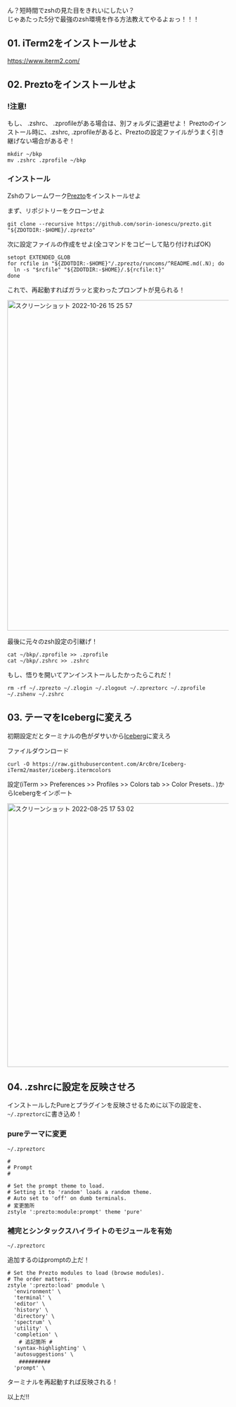 ん？短時間でzshの見た目をきれいにしたい？  
じゃあたった5分で最強のzsh環境を作る方法教えてやるよぉっ！！！

## 01. iTerm2をインストールせよ
https://www.iterm2.com/

## 02. Preztoをインストールせよ
### !注意!
もし、 .zshrc、 .zprofileがある場合は、別フォルダに退避せよ！
Preztoのインストール時に、.zshrc, .zprofileがあると、Preztoの設定ファイルがうまく引き継げない場合があるぞ！
```
mkdir ~/bkp
mv .zshrc .zprofile ~/bkp
```

### インストール
Zshのフレームワーク[Prezto](https://github.com/sorin-ionescu/prezto)をインストールせよ 

まず、リポジトリーをクローンせよ
```
git clone --recursive https://github.com/sorin-ionescu/prezto.git "${ZDOTDIR:-$HOME}/.zprezto"
```
次に設定ファイルの作成をせよ(全コマンドをコピーして貼り付ければOK)
```
setopt EXTENDED_GLOB
for rcfile in "${ZDOTDIR:-$HOME}"/.zprezto/runcoms/^README.md(.N); do
  ln -s "$rcfile" "${ZDOTDIR:-$HOME}/.${rcfile:t}"
done
```
これで、再起動すればガラッと変わったプロンプトが見られる！  

<img width="752" alt="スクリーンショット 2022-10-26 15 25 57" src="https://user-images.githubusercontent.com/64122953/197950731-a28fc48d-1f3b-467c-83a6-4a76e767e7eb.png">

最後に元々のzsh設定の引継げ！
```
cat ~/bkp/.zprofile >> .zprofile
cat ~/bkp/.zshrc >> .zshrc
```


もし、悟りを開いてアンインストールしたかったらこれだ！
```
rm -rf ~/.zprezto ~/.zlogin ~/.zlogout ~/.zpreztorc ~/.zprofile ~/.zshenv ~/.zshrc
```

## 03. テーマをIcebergに変えろ
初期設定だとターミナルの色がダサいから[Iceberg](https://github.com/Arc0re/Iceberg-iTerm2)に変えろ

ファイルダウンロード
```
curl -O https://raw.githubusercontent.com/Arc0re/Iceberg-iTerm2/master/iceberg.itermcolors
```
設定(iTerm >> Preferences >> Profiles >> Colors tab >> Color Presets.. )からIcebergをインポート

<img width="600" alt="スクリーンショット 2022-08-25 17 53 02" src="https://user-images.githubusercontent.com/64122953/186620783-ba9683b8-cb9c-4379-b537-24330cc8b8e4.png">

## 04. .zshrcに設定を反映させろ
インストールしたPureとプラグインを反映させるために以下の設定を、`~/.zpreztorc`に書き込め！

### pureテーマに変更
`~/.zpreztorc`
```
#
# Prompt
#

# Set the prompt theme to load.
# Setting it to 'random' loads a random theme.
# Auto set to 'off' on dumb terminals.
# 変更箇所
zstyle ':prezto:module:prompt' theme 'pure'
```

### 補完とシンタックスハイライトのモジュールを有効
`~/.zpreztorc` 

追加するのはpromptの上だ！
```
# Set the Prezto modules to load (browse modules).
# The order matters.
zstyle ':prezto:load' pmodule \
  'environment' \
  'terminal' \
  'editor' \
  'history' \
  'directory' \
  'spectrum' \
  'utility' \
  'completion' \
  　# 追記箇所 #
  'syntax-highlighting' \
  'autosuggestions' \
　  ##########
  'prompt' \
```

ターミナルを再起動すれば反映される！

以上だ!!

